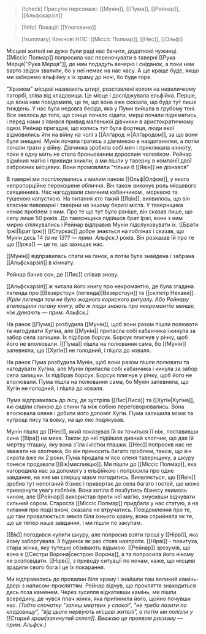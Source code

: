 
> [!check] Присутні персонажі: [[Мунін]], [[Пума]], [[Рейнар]], [[Альфскарзіл]]

> [!info] Локації: [[Улоговина]]

> [!summary] Ключові НПС: [[Міссіс Полмар]], [[Нес]], [[Ольф]]

Місцеві жителі не дуже були раді нас бачити, додаткові чужинці. [[Міссіс Полмар]] попросила нас переночувати в таверні [[Рука Мерця|"Рука Мерця"]], де нам подадуть вечерю і сніданок, а поки нам варто звідси звалити, бо у неї немає на нас часу. А ще краще буде, якщо ми заберемо ельфійку з їх храму до ночі, бо буде горе.

"Храмом" місцеві називають штирі, розставлені колом на невеличкому пагорбі, зліва від кладовища. 
Це місце і досліджувала ельфійка. Перше, що вона нам повідомила, це те, що вона вже сказала, що буде тут лише тиждень. У нас була недовга бесіда, яка у Пуми вийшла в грубому тоні. Все звелось до того, що сонце почало сідати, мерці почали підніматись, і перед нами з'явився привид маленької дівчинки в аристократичному одязі. Рейнар пригадав, що колись тут була фортеця, люди якої відмовились йти на війну на чолі з [[Алґарод ☠|Алґародом]], за що вони були знищені.
Мунін почала гратись з дівчинкою в наздоганялки, а потім почали грати у війну. Дівчинка зробила собі меч і прикликала кінноту, поки в одну мить не стала броньованим дорослим чоловіком. Рейнар відмінив магію і привиди зникли, а ми пішли у таверну в компанії двої озброєних місцевих. Вони промовляли "тільки б [[Явін]] не дізнався"

В таверні ми поспілкувались з милим паном [[Ольф|Олфом]], у якого непропорційне перекошене обличчя. Він також виконує роль місцевого священника. Нас нагодували смачним кабанчиком , морквою та тушеною капусткою. На питання хто такий [[Явін]], виявилось, що він власник пивоварні і таверни на іншому березі міста. У тавернщика немає проблем з ним. Про те що тут було раніше, він сказав лише, що селу лише 50 років.
До тавернщика підійшов брат Іржі, вони з ним мирно спілкувались і Рейнар відправив Мунін підслуховувати їх. [[Брати Іржі|Брат Іржі]] [[Стуркас]] добре знається на гоблінах і сказав, що Мунін десь 14  *(а не 13?? — прим. Альфск.)* років. Він розказав їй про те що [[Іржа]] — це те, що захищає нас. 

[[Мунін]] відправилась спати на ґанок, а потім була знайдена і забрана [[Альфскарзіл]] в кімнату. 

Рейнар бачив сон, де [[Лис]] співав знову.

[[Альфскарзіл]] ж читала його книгу про некромантію, де була згадана легенда про [[Везерстоун (легенда)|Везерстоун]] та [[скіпетр Нехаки]]. *(Крім легенди там не було жодного корисного ритуалу. Або Рейнару втелющили погану книгу, або ж люди знають про некромантію менше, ніж думають — прим. Альфск.)*

На ранок [[Пума]] розбудила [[Мунін]], щоб вони разом пішли полювати та нагодувати Хугіна, але [[Мунін]] припасла собі кабанчика і кинула за забор села залишки. Їх підібрав борсук. Борсук плигнув у річку, щоб його не вполювали. [[Пума]] пішла на полювання сама, бо [[Мунін]] запевняла, що [[Хугін]] не голодний, і пішла до коваля.

На ранок Пума розбудила Мунін, щоб вони разом пішли полювати та нагодувати Хугіна, але Мунін припасла собі кабанчика і кинула за забор села залишки. Їх підібрав борсук. Борсук плигнув у річку, щоб його не вполювали. Пума пішла на полювання сама, бо Мунін запевняла, що Хугін не голодний, і пішла до коваля.

Пума відправилась до лісу, де зустріла [[Лис|Лиса]] та [[Хугін|Хугіна]], які сиділи спиною до спини та між собою переговорювались. Вона вполювала оленя і добити його допоміг Хугін. Пума залишила мізок та нутрощі лису та вовку, на що лис подякував.

 Мунін пішла до [[Нес]], який показував їй як точиться її ніж, поставивши сина [[Віра]] на меха. Також до неї підійшов дивний хлопчик, що дав їй мертву пташку, яку вона з'їла і кістки пташки. [[Нес]] попросив нас не зважати на хлопчика, бо він приносить багато проблем, також, що він сирота вже як 2 роки.
Пума продала м'ясо оленя тавернщику, а шкуру понесе продавати [[Вік|мисливцю]]. Ми пішли до [[Міссіс Полмар]], яка нагородила нас за допомогу з ельфійкою і попросила про одне завдання, на яке ми спершу маєм погодитись. Виявляється, що [[Явін]] зробив тут непоганий бізнес і привертає до села багато гостей, що може привернути увагу гоблінів. Вона хотіла б позбутись бізнесу якимось чином, але [[Рейнар]] використав проти неї магію, змусивши відчувати сильний сором. Староста [[Міссіс Полмар]] придбала у нас статую, а на питання про події вночі, сказала не втручатись. Повідомлення про те, що там провалюється земля біля їхнього храму, вона сприйняла як те, що це тепер наше завдання, і ми пішли по закупам.

[[Вік]] погодився купити шкуру, але попросив взяти гроші у [[Нірві]], яка йому заборгувала. Її будинок як раз стояв навпроти. [[Нірві]] - повитуха, стара жінка, яку тутешні обзивають відьмою. [[Рейнар]] зрозумів, що вона є [[Сестри Ворона|сестрою Ворона]], а та попросила його нікому не розповідати. [[Нірві]], з приводу ситуації по ночам, каже, що місцеві зрадили свого бога і це їх покарання. 

Ми відправились до провалин біля храму і знайшли там великий камінь-двері з написом-прокляттям. Рейнар відчув, що прокляття знаходиться десь поза каменем. Через зусилля відкативши камінь, ми пішли всередину, де чувся плач жінки, яка припинила його, щойно почувши нас. *(Тобто спочатку "залиш мертвих у спокої", "не треба лазити по кладовищу", "від цього нервують місцеві жителі", а потім ми полізли у [[Старий храм|закинутий склеп]]. Вважаю це проявом расизму — прим. Альфск.)*


